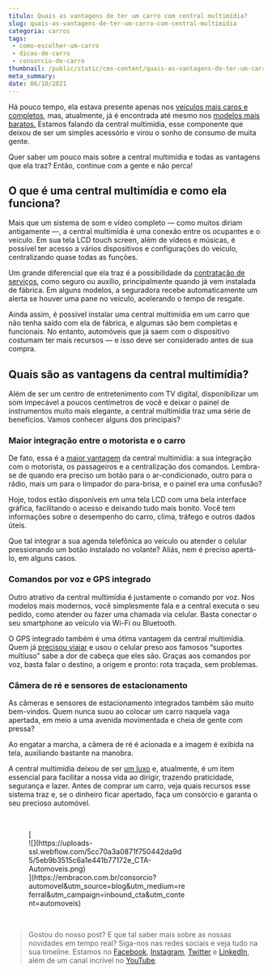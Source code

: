 ```yaml
---
titulo: Quais as vantagens de ter um carro com central multimídia?
slug: quais-as-vantagens-de-ter-um-carro-com-central-multimidia
categoria: carros
tags:
 - como-escolher-um-carro
 - dicas-de-carro
 - consorcio-de-carro
thumbnail: /public/static/cms-content/quais-as-vantagens-de-ter-um-carro-com-central-multimidia.jpg
meta_summary: 
date: 06/10/2021
---
```

Há pouco tempo, ela estava presente apenas nos [veículos mais caros e completos](https://www.embracon.com.br/blog/afinal-existe-consorcio-de-carros-importados), mas, atualmente, já é encontrada até mesmo nos [modelos mais baratos.](https://www.embracon.com.br/blog/carros-mais-baratos-os-modelos-de-ate-r-40-mil) Estamos falando da central multimídia, esse componente que deixou de ser um simples acessório e virou o sonho de consumo de muita gente.

Quer saber um pouco mais sobre a central multimídia e todas as vantagens que ela traz? Então, continue com a gente e não perca!

O que é uma central multimídia e como ela funciona?
---------------------------------------------------

Mais que um sistema de som e vídeo completo — como muitos diriam antigamente —, a central multimídia é uma conexão entre os ocupantes e o veículo. Em sua tela LCD touch screen, além de vídeos e músicas, é possível ter acesso a vários dispositivos e configurações do veículo, centralizando quase todas as funções.

Um grande diferencial que ela traz é a possibilidade da [contratação de serviços](https://www.embracon.com.br/blog/consorcio-de-servicos-tudo-o-que-voce-precisa-saber-sobre-o-assunto), como seguro ou auxílio, principalmente quando já vem instalada de fábrica. Em alguns modelos, a seguradora recebe automaticamente um alerta se houver uma pane no veículo, acelerando o tempo de resgate.

Ainda assim, é possível instalar uma central multimídia em um carro que não tenha saído com ela de fábrica, e algumas são bem completas e funcionais. No entanto, automóveis que já saem com o dispositivo costumam ter mais recursos — e isso deve ser considerado antes de sua compra.

Quais são as vantagens da central multimídia?
---------------------------------------------

Além de ser um centro de entretenimento com TV digital, disponibilizar um som impecável a poucos centímetros de você e deixar o painel de instrumentos muito mais elegante, a central multimídia traz uma série de benefícios. Vamos conhecer alguns dos principais?

### Maior integração entre o motorista e o carro

De fato, essa é a [maior vantagem](https://www.embracon.com.br/blog/confira-10-vantagens-indiscutiveis-do-consorcio) da central multimídia: a sua integração com o motorista, os passageiros e a centralização dos comandos. Lembra-se de quando era preciso um botão para o ar-condicionado, outro para o rádio, mais um para o limpador do para-brisa, e o painel era uma confusão?

Hoje, todos estão disponíveis em uma tela LCD com uma bela interface gráfica, facilitando o acesso e deixando tudo mais bonito. Você tem informações sobre o desempenho do carro, clima, tráfego e outros dados úteis.

Que tal integrar a sua agenda telefônica ao veículo ou atender o celular pressionando um botão instalado no volante? Aliás, nem é preciso apertá-lo, em alguns casos.

### Comandos por voz e GPS integrado

Outro atrativo da central multimídia é justamente o comando por voz. Nos modelos mais modernos, você simplesmente fala e a central executa o seu pedido, como atender ou fazer uma chamada via celular. Basta conectar o seu smartphone ao veículo via Wi-Fi ou Bluetooth.

O GPS integrado também é uma ótima vantagem da central multimídia. Quem já [precisou viajar](https://www.embracon.com.br/blog/4-coisas-que-voce-precisa-fazer-se-quiser-viajar-todo-ano) e usou o celular preso aos famosos “suportes multiuso” sabe a dor de cabeça que eles são. Graças aos comandos por voz, basta falar o destino, a origem e pronto: rota traçada, sem problemas.

### Câmera de ré e sensores de estacionamento

As câmeras e sensores de estacionamento integrados também são muito bem-vindos. Quem nunca suou ao colocar um carro naquela vaga apertada, em meio a uma avenida movimentada e cheia de gente com pressa?

Ao engatar a marcha, a câmera de ré é acionada e a imagem é exibida na tela, auxiliando bastante na manobra.

A central multimídia deixou de ser [um luxo](https://www.embracon.com.br/blog/afinal-existe-consorcio-de-carros-importados) e, atualmente, é um item essencial para facilitar a nossa vida ao dirigir, trazendo praticidade, segurança e lazer. Antes de comprar um carro, veja quais recursos esse sistema traz e, se o dinheiro ficar apertado, faça um consórcio e garanta o seu precioso automóvel.

‍

<figure class="w-richtext-figure-type-image w-richtext-align-center" style="max-width:310px">[<div>![](https://uploads-ssl.webflow.com/5cc70a3a0871f750442da9d5/5eb9b3515c6a1e441b77172e_CTA-Automoveis.png)</div>](https://embracon.com.br/consorcio?automovel&utm_source=blog&utm_medium=referral&utm_campaign=inbound_cta&utm_content=automoveis)</figure>‍

> Gostou do nosso post? E que tal saber mais sobre as nossas novidades em tempo real? Siga-nos nas redes sociais e veja tudo na sua timeline. Estamos no [Facebook](https://www.facebook.com/embracon/), [Instagram](https://www.instagram.com/embraconoficial/), [Twitter](https://twitter.com/embracon) e [LinkedIn](https://www.linkedin.com/company/1018875/), além de um canal incrível no [YouTube](https://www.youtube.com/channel/UCL-Y0mv9zc73Iek48NLUBzQ).

‍
